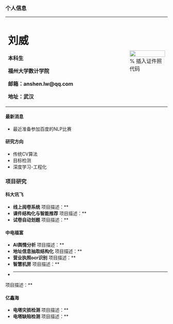 ### 个人信息
<table border="0">
  <tr>
    <td width="75%">
      <h1>刘威</h1>
      <p><b>本科生</b></p>
      <p><b>福州大学数计学院</b></p>
      <p><b>邮箱：anshen.lw@qq.com</b></p>
      <p><b>地址：武汉</b></p>
    </td>
    <td width="25%">
      <img src="/zhengjianzhao.jpg" width="100%">      % 插入证件照代码
    </td>
  </tr>
</table>

#### 最新消息
- 最近准备参加百度的NLP比赛

#### 研究方向
- 传统CV算法
- 目标检测
- 深度学习-工程化

### 项目研究

#### 科大讯飞
- **线上阅卷系统**
项目描述：**
- **课件结构化与智能推荐**
项目描述：**
- **试卷自动划题**
项目描述：**



#### 中电福富
- **AI舆情分析**
项目描述：**
- **地址信息抽取结构化**
项目描述：**
- **营业执照ocr识别**
项目描述：**
- **智慧机房**
项目描述：**
- ****
项目描述：**
#### 亿鑫海
- **电塔灾损检测**
项目描述：**
- **电塔缺陷检测**
项目描述：**


